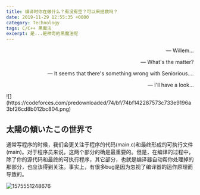 ```yaml
---
title: 编译时你在做什么？有没有空？可以来拯救吗？
date: 2019-11-29 12:55:35 +0800
category: Technology
tags: C/C++ 黑魔法
excerpt: 是...是神奇的黑魔法呢
---
```


<p align="right">— Willem...</p>
<p align="right">— What's the matter?</p>
<p align="right">— It seems that there's something wrong with Seniorious....</p>
<p align="right">— I'll have a look...</p>
![](https://codeforces.com/predownloaded/74/bf/74bf142287573c733e9196a3bf26cd8b012bc804.png)


## 太陽の傾いたこの世界で

​		通常写程序的时候，我们会更关注于程序的代码(main.c)和最终形成的可执行文件(main)。对于程序员来说，这两个部分的确是最重要的。但是，在编译的过程中，除了你的源代码和最终的可执行程序，其它部分，也就是编译器自动帮你处理掉的那部分，也应该得到关注。事实上，有很多bug是因为忽视了编译器的运作原理而导致的。



![1575551248676](https://sm.ms/image/xXSCbpR1ckPz79W)



